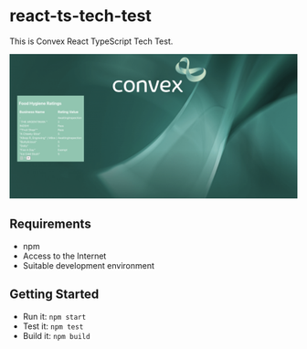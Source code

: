 # react-ts-tech-test

This is Convex React TypeScript Tech Test.

![Preview of Frontend](public/preview.png)

## Requirements

- npm
- Access to the Internet
- Suitable development environment

## Getting Started

- Run it: `npm start`
- Test it: `npm test`
- Build it: `npm build`
